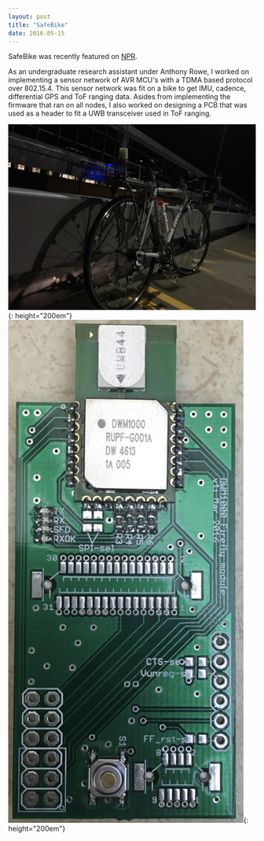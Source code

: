 ```yaml
---
layout: post
title: "SafeBike"
date: 2016-05-15
---
```


SafeBike was recently featured on [NPR](http://www.npr.org/sections/alltechconsidered/2017/07/24/537746346/bikes-may-have-to-talk-to-self-driving-cars-for-safetys-sake).

As an undergraduate research assistant under Anthony Rowe, I worked on implementing a sensor network of AVR MCU's with a TDMA based protocol over 802.15.4. This sensor network was fit on a bike to get IMU, cadence, differential GPS and ToF ranging data. Asides from implementing the firmware that ran on all nodes, I also worked on designing a PCB that was used as a header to fit a UWB transceiver used in ToF ranging.

![SafeBike](/assets/img/safebike.jpg){: height="200em"}  ![DW Header](/assets/img/dw_header.jpg){: height="200em"}
